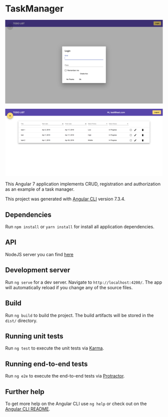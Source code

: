 # TaskManager

![auth](https://github.com/DmytroSyz/taskmananger-client/raw/master/src/assets/auth.png)

![tasks](https://github.com/DmytroSyz/taskmananger-client/raw/master/src/assets/tasks.png)

This Angular 7 application implements CRUD, registration and authorization as an example of a task manager.

This project was generated with [Angular CLI](https://github.com/angular/angular-cli) version 7.3.4.

## Dependencies

Run `npm install` or `yarn install` for install all application dependencies.

## API 

NodeJS server you can find [here](https://github.com/DmytroSyz/taskmanager-server)

## Development server

Run `ng serve` for a dev server. Navigate to `http://localhost:4200/`. The app will automatically reload if you change any of the source files.

## Build

Run `ng build` to build the project. The build artifacts will be stored in the `dist/` directory.

## Running unit tests

Run `ng test` to execute the unit tests via [Karma](https://karma-runner.github.io).

## Running end-to-end tests

Run `ng e2e` to execute the end-to-end tests via [Protractor](http://www.protractortest.org/).


## Further help

To get more help on the Angular CLI use `ng help` or check out on the [Angular CLI README](https://github.com/angular/angular-cli/blob/master/README.md).
